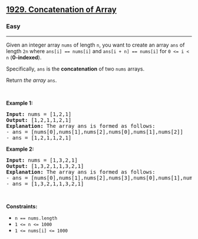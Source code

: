 <h2><a href="https://leetcode.com/problems/concatenation-of-array/">1929. Concatenation of Array</a></h2><h3>Easy</h3><hr><div style="user-select: auto;"><p style="user-select: auto;">Given an integer array <code style="user-select: auto;">nums</code> of length <code style="user-select: auto;">n</code>, you want to create an array <code style="user-select: auto;">ans</code> of length <code style="user-select: auto;">2n</code> where <code style="user-select: auto;">ans[i] == nums[i]</code> and <code style="user-select: auto;">ans[i + n] == nums[i]</code> for <code style="user-select: auto;">0 &lt;= i &lt; n</code> (<strong style="user-select: auto;">0-indexed</strong>).</p>

<p style="user-select: auto;">Specifically, <code style="user-select: auto;">ans</code> is the <strong style="user-select: auto;">concatenation</strong> of two <code style="user-select: auto;">nums</code> arrays.</p>

<p style="user-select: auto;">Return <em style="user-select: auto;">the array </em><code style="user-select: auto;">ans</code>.</p>

<p style="user-select: auto;">&nbsp;</p>
<p style="user-select: auto;"><strong style="user-select: auto;">Example 1:</strong></p>

<pre style="position: relative; user-select: auto;"><strong style="user-select: auto;">Input:</strong> nums = [1,2,1]
<strong style="user-select: auto;">Output:</strong> [1,2,1,1,2,1]
<strong style="user-select: auto;">Explanation:</strong> The array ans is formed as follows:
- ans = [nums[0],nums[1],nums[2],nums[0],nums[1],nums[2]]
- ans = [1,2,1,1,2,1]<div class="open_grepper_editor" title="Edit &amp; Save To Grepper" style="user-select: auto;"></div></pre>

<p style="user-select: auto;"><strong style="user-select: auto;">Example 2:</strong></p>

<pre style="position: relative; user-select: auto;"><strong style="user-select: auto;">Input:</strong> nums = [1,3,2,1]
<strong style="user-select: auto;">Output:</strong> [1,3,2,1,1,3,2,1]
<strong style="user-select: auto;">Explanation:</strong> The array ans is formed as follows:
- ans = [nums[0],nums[1],nums[2],nums[3],nums[0],nums[1],nums[2],nums[3]]
- ans = [1,3,2,1,1,3,2,1]
<div class="open_grepper_editor" title="Edit &amp; Save To Grepper" style="user-select: auto;"></div></pre>

<p style="user-select: auto;">&nbsp;</p>
<p style="user-select: auto;"><strong style="user-select: auto;">Constraints:</strong></p>

<ul style="user-select: auto;">
	<li style="user-select: auto;"><code style="user-select: auto;">n == nums.length</code></li>
	<li style="user-select: auto;"><code style="user-select: auto;">1 &lt;= n &lt;= 1000</code></li>
	<li style="user-select: auto;"><code style="user-select: auto;">1 &lt;= nums[i] &lt;= 1000</code></li>
</ul>
</div>